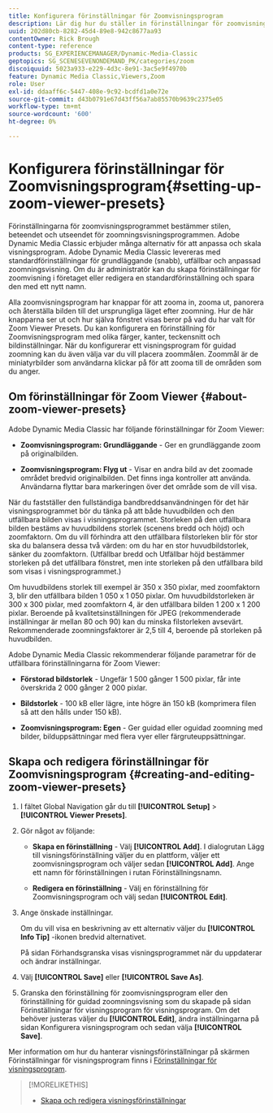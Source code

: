 ```yaml
---
title: Konfigurera förinställningar för Zoomvisningsprogram
description: Lär dig hur du ställer in förinställningar för zoomvisningsprogrammet i Adobe Dynamic Media Classic.
uuid: 202d80cb-8282-45d4-89e8-942c8677aa93
contentOwner: Rick Brough
content-type: reference
products: SG_EXPERIENCEMANAGER/Dynamic-Media-Classic
geptopics: SG_SCENESEVENONDEMAND_PK/categories/zoom
discoiquuid: 5023a933-e229-4d3c-8e91-3ac5e9f4970b
feature: Dynamic Media Classic,Viewers,Zoom
role: User
exl-id: ddaaff6c-5447-408e-9c92-bcdfd1a0e72e
source-git-commit: d43b0791e67d43ff56a7ab85570b9639c2375e05
workflow-type: tm+mt
source-wordcount: '600'
ht-degree: 0%

---
```


# Konfigurera förinställningar för Zoomvisningsprogram{#setting-up-zoom-viewer-presets}

Förinställningarna för zoomvisningsprogrammet bestämmer stilen, beteendet och utseendet för zoomningsvisningsprogrammen. Adobe Dynamic Media Classic erbjuder många alternativ för att anpassa och skala visningsprogram. Adobe Dynamic Media Classic levereras med standardförinställningar för grundläggande (snabb), utfällbar och anpassad zoomningsvisning. Om du är administratör kan du skapa förinställningar för zoomvisning i företaget eller redigera en standardförinställning och spara den med ett nytt namn.

Alla zoomvisningsprogram har knappar för att zooma in, zooma ut, panorera och återställa bilden till det ursprungliga läget efter zoomning. Hur de här knapparna ser ut och hur själva fönstret visas beror på vad du har valt för Zoom Viewer Presets. Du kan konfigurera en förinställning för Zoomvisningsprogram med olika färger, kanter, teckensnitt och bildinställningar. När du konfigurerar ett visningsprogram för guidad zoomning kan du även välja var du vill placera zoommålen. Zoommål är de miniatyrbilder som användarna klickar på för att zooma till de områden som du anger.

## Om förinställningar för Zoom Viewer {#about-zoom-viewer-presets}

Adobe Dynamic Media Classic har följande förinställningar för Zoom Viewer:

* **Zoomvisningsprogram: Grundläggande** - Ger en grundläggande zoom på originalbilden.

* **Zoomvisningsprogram: Flyg ut** - Visar en andra bild av det zoomade området bredvid originalbilden. Det finns inga kontroller att använda. Användarna flyttar bara markeringen över det område som de vill visa.

När du fastställer den fullständiga bandbreddsanvändningen för det här visningsprogrammet bör du tänka på att både huvudbilden och den utfällbara bilden visas i visningsprogrammet. Storleken på den utfällbara bilden bestäms av huvudbildens storlek (scenens bredd och höjd) och zoomfaktorn. Om du vill förhindra att den utfällbara filstorleken blir för stor ska du balansera dessa två värden: om du har en stor huvudbildstorlek, sänker du zoomfaktorn. (Utfällbar bredd och Utfällbar höjd bestämmer storleken på det utfällbara fönstret, men inte storleken på den utfällbara bild som visas i visningsprogrammet.)

Om huvudbildens storlek till exempel är 350 x 350 pixlar, med zoomfaktorn 3, blir den utfällbara bilden 1 050 x 1 050 pixlar. Om huvudbildstorleken är 300 x 300 pixlar, med zoomfaktorn 4, är den utfällbara bilden 1 200 x 1 200 pixlar. Beroende på kvalitetsinställningen för JPEG (rekommenderade inställningar är mellan 80 och 90) kan du minska filstorleken avsevärt. Rekommenderade zoomningsfaktorer är 2,5 till 4, beroende på storleken på huvudbilden.

Adobe Dynamic Media Classic rekommenderar följande parametrar för de utfällbara förinställningarna för Zoom Viewer:

* **Förstorad bildstorlek** - Ungefär 1 500 gånger 1 500 pixlar, får inte överskrida 2 000 gånger 2 000 pixlar.

* **Bildstorlek** - 100 kB eller lägre, inte högre än 150 kB (komprimera filen så att den hålls under 150 kB).

* **Zoomvisningsprogram: Egen** - Ger guidad eller oguidad zoomning med bilder, bilduppsättningar med flera vyer eller färgruteuppsättningar.

## Skapa och redigera förinställningar för Zoomvisningsprogram {#creating-and-editing-zoom-viewer-presets}

1. I fältet Global Navigation går du till **[!UICONTROL Setup]** > **[!UICONTROL Viewer Presets]**.
1. Gör något av följande:

   * **Skapa en förinställning** - Välj **[!UICONTROL Add]**. I dialogrutan Lägg till visningsförinställning väljer du en plattform, väljer ett zoomvisningsprogram och väljer sedan **[!UICONTROL Add]**. Ange ett namn för förinställningen i rutan Förinställningsnamn.

   * **Redigera en förinställning** - Välj en förinställning för Zoomvisningsprogram och välj sedan **[!UICONTROL Edit]**.

1. Ange önskade inställningar.

   Om du vill visa en beskrivning av ett alternativ väljer du **[!UICONTROL Info Tip]** -ikonen bredvid alternativet.

   På sidan Förhandsgranska visas visningsprogrammet när du uppdaterar och ändrar inställningar.

1. Välj **[!UICONTROL Save]** eller **[!UICONTROL Save As]**.
1. Granska den förinställning för zoomvisningsprogram eller den förinställning för guidad zoomningsvisning som du skapade på sidan Förinställningar för visningsprogram för visningsprogram. Om det behöver justeras väljer du **[!UICONTROL Edit]**, ändra inställningarna på sidan Konfigurera visningsprogram och sedan välja **[!UICONTROL Save]**.

Mer information om hur du hanterar visningsförinställningar på skärmen Förinställningar för visningsprogram finns i [Förinställningar för visningsprogram](application-setup.md#viewer_presets).

>[!MORELIKETHIS]
>
>* [Skapa och redigera visningsförinställningar](application-setup.md#adding_and_editing_viewer_presets)

